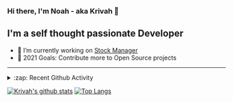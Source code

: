 ### Hi there, I'm Noah - aka Krivah 👋

## I'm a self thought passionate Developer

- 🌱 I’m currently working on [Stock Manager](https://github.com/krivahtoo/stockmanager)
- 🥅 2021 Goals: Contribute more to Open Source projects

---

<details>
  <summary>:zap: Recent Github Activity</summary>
  
<!--START_SECTION:activity-->
1. 🎉 Merged PR [#8](https://github.com/Kriv-Art/BibleBot/pull/8) in [Kriv-Art/BibleBot](https://github.com/Kriv-Art/BibleBot)
2. 🎉 Merged PR [#9](https://github.com/Kriv-Art/BibleBot/pull/9) in [Kriv-Art/BibleBot](https://github.com/Kriv-Art/BibleBot)
3. 🎉 Merged PR [#115](https://github.com/krivahtoo/telechat/pull/115) in [krivahtoo/telechat](https://github.com/krivahtoo/telechat)
4. 🎉 Merged PR [#119](https://github.com/krivahtoo/telechat/pull/119) in [krivahtoo/telechat](https://github.com/krivahtoo/telechat)
5. 💪 Opened PR [#87](https://github.com/kamiyaa/joshuto/pull/87) in [kamiyaa/joshuto](https://github.com/kamiyaa/joshuto)
<!--END_SECTION:activity-->

</details>


  [![Krivah's github stats](https://github-readme-stats.vercel.app/api?username=krivahtoo&count_private=true&theme=tokyonight)](https://github.com/anuraghazra/github-readme-stats)
  [![Top Langs](https://github-readme-stats.vercel.app/api/top-langs/?username=krivahtoo&layout=compact&langs_count=10&theme=tokyonight)](https://github.com/anuraghazra/github-readme-stats)


